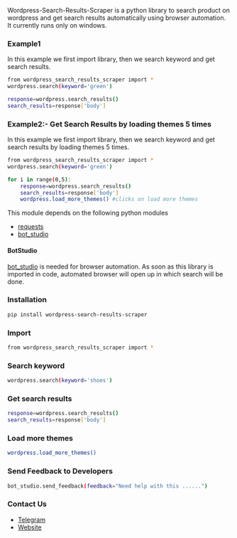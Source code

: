 Wordpress-Search-Results-Scraper is a python library to search product on wordpress and get search results automatically using browser automation. 
It currently runs only on windows.

### Example1
In this example we first import library, then we search keyword and get search results.
```sh
from wordpress_search_results_scraper import *
wordpress.search(keyword='green')

response=wordpress.search_results()
search_results=response['body']

```

### Example2:- Get Search Results by loading themes 5 times
In this example we first import library, then we search keyword and get search results by loading themes 5 times.
```sh
from wordpress_search_results_scraper import *
wordpress.search(keyword='green')

for i in range(0,5):
	response=wordpress.search_results()
	search_results=response['body']
	wordpress.load_more_themes() #clicks on load more themes
```

This module depends on the following python modules
* [requests](https://pypi.org/project/requests/)
* [bot_studio](https://pypi.org/project/bot_studio/)

#### BotStudio
[bot_studio](https://pypi.org/project/bot_studio/) is needed for browser automation. As soon as this library is imported in code, automated browser will open up in which search will be done.


### Installation

```sh
pip install wordpress-search-results-scraper
```

### Import
```sh
from wordpress_search_results_scraper import *
```

### Search keyword
```sh
wordpress.search(keyword='shoes')
```

### Get search results
```sh
response=wordpress.search_results()
search_results=response['body']
```

### Load more themes
```sh
wordpress.load_more_themes()
```

### Send Feedback to Developers
```sh
bot_studio.send_feedback(feedback="Need help with this ......")
```

### Contact Us
* [Telegram](https://t.me/datakund)
* [Website](https://datakund.com)

